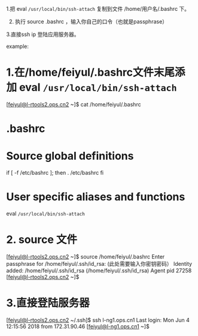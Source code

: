 1.把 eval `/usr/local/bin/ssh-attach` 复制到文件 /home/用户名/.bashrc 下。

2. 执行 source .bashrc ，输入你自己的口令（也就是passphrase）

3.直接ssh ip 登陆应用服务器。

example:

# 1.在/home/feiyul/.bashrc文件末尾添加 eval `/usr/local/bin/ssh-attach`
[feiyul@l-rtools2.ops.cn2 ~]$ cat /home/feiyul/.bashrc
# .bashrc
 
# Source global definitions
if [ -f /etc/bashrc ]; then
    . /etc/bashrc
fi
 
# User specific aliases and functions
eval `/usr/local/bin/ssh-attach`
 
 
# 2. source 文件
[feiyul@l-rtools2.ops.cn2 ~]$ source /home/feiyul/.bashrc
Enter passphrase for /home/feiyul/.ssh/id_rsa:                         (此处需要输入你密钥密码）
Identity added: /home/feiyul/.ssh/id_rsa (/home/feiyul/.ssh/id_rsa)
Agent pid 27258
[feiyul@l-rtools2.ops.cn2 ~]$
 
 
# 3.直接登陆服务器
[feiyul@l-rtools2.ops.cn2 ~/.ssh]$ ssh l-ng1.ops.cn1
Last login: Mon Jun  4 12:15:56 2018 from 172.31.90.46
[feiyul@l-ng1.ops.cn1 ~]$
